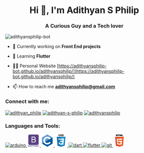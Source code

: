 <h1 align="center">Hi 👋, I'm Adithyan S Philip</h1>
<h3 align="center">A Curious Guy and a Tech lover</h3>

<p align="left"> <img src="https://komarev.com/ghpvc/?username=adithyansphilip-bot&label=Profile%20views&color=0e75b6&style=flat" alt="adithyansphilip-bot" /> </p>

- 🔭 Currently working on **Front End projects**

- 🌱 Learning **Flutter**

- 👨‍💻 Personal Website [https://adithyansphilip-bot.github.io/adithyansphilip/](https://adithyansphilip-bot.github.io/adithyansphilip/)

- 📫 How to reach me **adithyansphilip@gmail.com**

<h3 align="left">Connect with me:</h3>
<p align="left">
<a href="https://twitter.com/adithyan_philip" target="blank"><img align="center" src="https://raw.githubusercontent.com/rahuldkjain/github-profile-readme-generator/master/src/images/icons/Social/twitter.svg" alt="adithyan_philip" height="30" width="40" /></a>
<a href="https://linkedin.com/in/adithyan-s-philip" target="blank"><img align="center" src="https://raw.githubusercontent.com/rahuldkjain/github-profile-readme-generator/master/src/images/icons/Social/linked-in-alt.svg" alt="adithyan-s-philip" height="30" width="40" /></a>
<a href="https://instagram.com/adithyansphilip" target="blank"><img align="center" src="https://raw.githubusercontent.com/rahuldkjain/github-profile-readme-generator/master/src/images/icons/Social/instagram.svg" alt="adithyansphilip" height="30" width="40" /></a>
</p>

<h3 align="left">Languages and Tools:</h3>
<p align="left"> <a href="https://www.arduino.cc/" target="_blank"> <img src="https://cdn.worldvectorlogo.com/logos/arduino-1.svg" alt="arduino" width="40" height="40"/> </a> <a href="https://getbootstrap.com" target="_blank"> <img src="https://raw.githubusercontent.com/devicons/devicon/master/icons/bootstrap/bootstrap-plain-wordmark.svg" alt="bootstrap" width="40" height="40"/> </a> <a href="https://www.cprogramming.com/" target="_blank"> <img src="https://raw.githubusercontent.com/devicons/devicon/master/icons/c/c-original.svg" alt="c" width="40" height="40"/> </a> <a href="https://www.w3schools.com/css/" target="_blank"> <img src="https://raw.githubusercontent.com/devicons/devicon/master/icons/css3/css3-original-wordmark.svg" alt="css3" width="40" height="40"/> </a> <a href="https://dart.dev" target="_blank"> <img src="https://www.vectorlogo.zone/logos/dartlang/dartlang-icon.svg" alt="dart" width="40" height="40"/> </a> <a href="https://flutter.dev" target="_blank"> <img src="https://www.vectorlogo.zone/logos/flutterio/flutterio-icon.svg" alt="flutter" width="40" height="40"/> </a> <a href="https://git-scm.com/" target="_blank"> <img src="https://www.vectorlogo.zone/logos/git-scm/git-scm-icon.svg" alt="git" width="40" height="40"/> </a> <a href="https://www.w3.org/html/" target="_blank"> <img src="https://raw.githubusercontent.com/devicons/devicon/master/icons/html5/html5-original-wordmark.svg" alt="html5" width="40" height="40"/> </a> </p>
